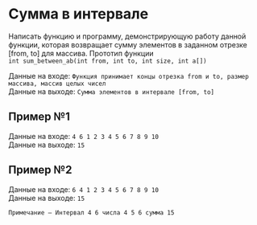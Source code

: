 # Сумма в интервале
Написать функцию и программу, демонстрирующую работу данной функции, которая возвращает сумму элементов в заданном отрезке [from, to] для массива. Прототип функции  
`int sum_between_ab(int from, int to, int size, int a[])`  

Данные на входе: 	`Функция принимает концы отрезка from и to, размер массива, массив целых чисел`  
Данные на выходе:   `Сумма элементов в интервале [from, to]` 

## Пример №1
Данные на входе: 	`4 6 1 2 3 4 5 6 7 8 9 10`  
Данные на выходе: 	`15` 

## Пример №2
Данные на входе: 	`6 4 1 2 3 4 5 6 7 8 9 10`  
Данные на выходе: 	`15` 

`Примечание — Интервал 4 6 числа 4 5 6 сумма 15`